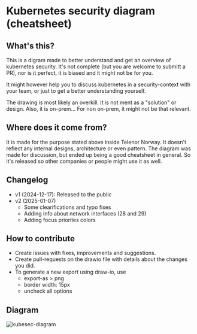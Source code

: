# Kubernetes security diagram (cheatsheet)

## What's this?

This is a digram made to better understand and get an overview of kubernetes security.
It's not complete (but you are welcome to submitt a PR), nor is it perfect, it is biased and it might not be for you.

It might however help you to discuss kubernetes in a security-context with your team, or just to get a better understanding yourself.

The drawing is most likely an overkill. It is not ment as a "solution" or design.
Also, it is on-prem... For non on-prem, it might not be that relevant.

## Where does it come from?

It is made for the purpose stated above inside Telenor Norway. It doesn't reflect any internal designs, architecture or even pattern. The diagram was made for discussion, but ended up being a good cheatsheet in general. So it's released so other companies or people might use it as well.

## Changelog

* v1 (2024-12-17): Released to the public
* v2 (2025-01-07)
  * Some clearifications and typo fixes
  * Adding info about network interfaces (28 and 29)
  * Adding focus priorites colors

## How to contribute

* Create issues with fixes, improvements and suggestions.
* Create pull-requests on the drawio file with details about the changes you did.
* To generate a new export using draw-io, use
  * export-as > png
  * border width: 15px
  * uncheck all options

## Diagram

![kubesec-diagram](https://github.com/lars-solberg/kubesec-diagram/blob/main/kubesec-diagram.png?raw=true)
